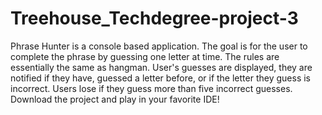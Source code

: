 # Treehouse_Techdegree-project-3
Phrase Hunter is a console based application. The goal is for the user to complete the phrase by guessing one letter at time. 
The rules are essentially the same as hangman. User's guesses are displayed, they are notified if they have, guessed a letter
before, or if the letter they guess is incorrect. Users lose if they guess more than five incorrect guesses. Download the project
and play in your favorite IDE!
